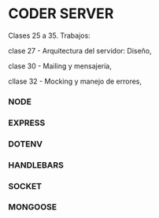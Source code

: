 # CODER SERVER

Clases 25 a 35. 
Trabajos:     

clase 27 - Arquitectura del servidor: Diseño,

clase 30 - Mailing y mensajería,

cllase 32 - Mocking y manejo de errores,
### NODE
### EXPRESS
### DOTENV
### HANDLEBARS
### SOCKET
### MONGOOSE
